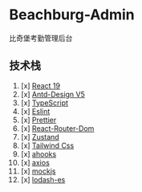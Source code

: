 # Beachburg-Admin

比奇堡考勤管理后台

## 技术栈

1. [x] [React 19](https://react.dev/)
2. [x] [Antd-Design V5](https://ant-design.antgroup.com/index-cn)
3. [x] [TypeScript](https://www.typescriptlang.org/)
4. [x] [Eslint](https://eslint.org/)
5. [x] [Prettier](https://prettier.io/)
6. [x] [React-Router-Dom](https://reactrouter.com/home)
7. [x] [Zustand](https://zustand.docs.pmnd.rs/)
8. [x] [Tailwind Css](https://tailwindcss.com/)
9. [x] [ahooks](https://alibaba.github.io/zh-CN)
10. [x] [axios](https://axios-http.com/zh-cn/docs/intro)
11. [x] [mockjs](https://github.com/nuysoft/Mock/wiki)
12. [x] [lodash-es](https://lodash.com/)
